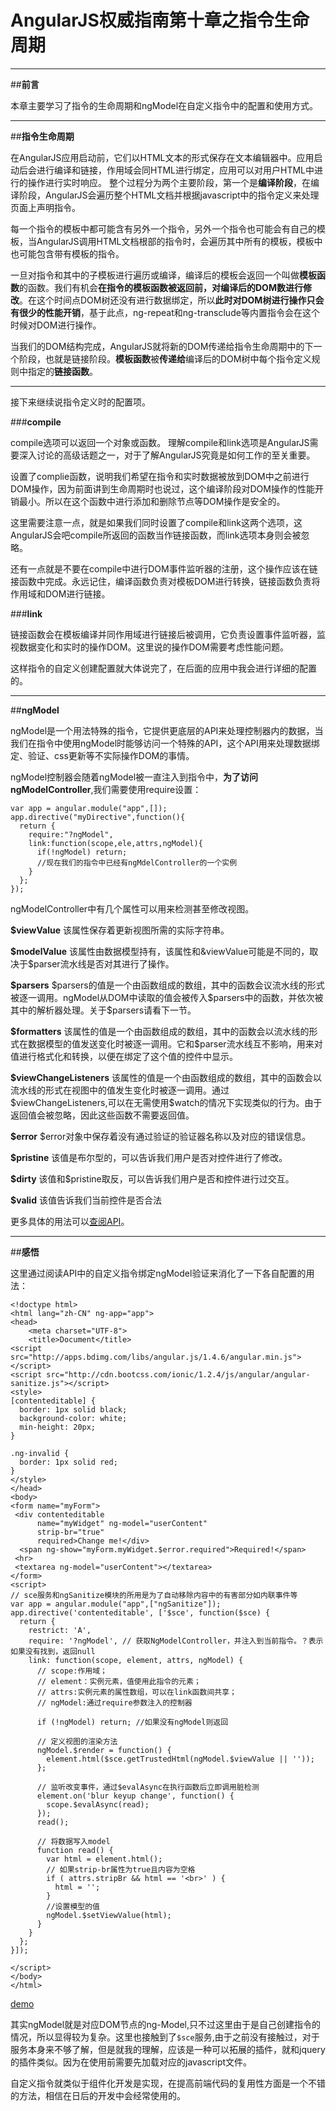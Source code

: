 ﻿# AngularJS权威指南第十章之指令生命周期


---

##**前言**

本章主要学习了指令的生命周期和ngModel在自定义指令中的配置和使用方式。

---
##**指令生命周期**

在AngularJS应用启动前，它们以HTML文本的形式保存在文本编辑器中。应用启动后会进行编译和链接，作用域会同HTML进行绑定，应用可以对用户HTML中进行的操作进行实时响应。
整个过程分为两个主要阶段，第一个是**编译阶段**，在编译阶段，AngularJS会遍历整个HTML文档并根据javascript中的指令定义来处理页面上声明指令。

每一个指令的模板中都可能含有另外一个指令，另外一个指令也可能会有自己的模板，当AngularJS调用HTML文档根部的指令时，会遍历其中所有的模板，模板中也可能包含带有模板的指令。

一旦对指令和其中的子模板进行遍历或编译，编译后的模板会返回一个叫做**模板函数**的函数。我们有机会**在指令的模板函数被返回前，对编译后的DOM数进行修改**。在这个时间点DOM树还没有进行数据绑定，所以**此时对DOM树进行操作只会有很少的性能开销**，基于此点，ng-repeat和ng-transclude等内置指令会在这个时候对DOM进行操作。

当我们的DOM结构完成，AngularJS就将新的DOM传递给指令生命周期中的下一个阶段，也就是链接阶段。**模板函数**被**传递给**编译后的DOM树中每个指令定义规则中指定的**链接函数**。

---

接下来继续说指令定义时的配置项。

###**compile**

compile选项可以返回一个对象或函数。
理解compile和link选项是AngularJS需要深入讨论的高级话题之一，对于了解AngularJS究竟是如何工作的至关重要。

设置了complie函数，说明我们希望在指令和实时数据被放到DOM中之前进行DOM操作，因为前面讲到生命周期时也说过，这个编译阶段对DOM操作的性能开销最小。所以在这个函数中进行添加和删除节点等DOM操作是安全的。

这里需要注意一点，就是如果我们同时设置了compile和link这两个选项，这AngularJS会吧compile所返回的函数当作链接函数，而link选项本身则会被忽略。

还有一点就是不要在compile中进行DOM事件监听器的注册，这个操作应该在链接函数中完成。永远记住，编译函数负责对模板DOM进行转换，链接函数负责将作用域和DOM进行链接。

###**link**

链接函数会在模板编译并同作用域进行链接后被调用，它负责设置事件监听器，监视数据变化和实时的操作DOM。这里说的操作DOM需要考虑性能问题。

这样指令的自定义创建配置就大体说完了，在后面的应用中我会进行详细的配置的。

---

##**ngModel**

ngModel是一个用法特殊的指令，它提供更底层的API来处理控制器内的数据，当我们在指令中使用ngModel时能够访问一个特殊的API，这个API用来处理数据绑定、验证、css更新等不实际操作DOM的事情。

ngModel控制器会随着ngModel被一直注入到指令中，**为了访问ngModelController**,我们需要使用require设置：
```
var app = angular.module("app",[]);
app.directive("myDirective",function(){
  return {
    require:"?ngModel",
    link:function(scope,ele,attrs,ngModel){
      if(!ngModel) return;
      //现在我们的指令中已经有ngMdelController的一个实例
    }
  };
});
```

ngModelController中有几个属性可以用来检测甚至修改视图。

**\$viewValue**
该属性保存着更新视图所需的实际字符串。

**\$modelValue**
该属性由数据模型持有，该属性和\&viewValue可能是不同的，取决于$parser流水线是否对其进行了操作。

**\$parsers**
\$parsers的值是一个由函数组成的数组，其中的函数会议流水线的形式被逐一调用。ngModel从DOM中读取的值会被传入\$parsers中的函数，并依次被其中的解析器处理。关于\$parsers请看下一节。

**\$formatters**
该属性的值是一个由函数组成的数组，其中的函数会以流水线的形式在数据模型的值发送变化时被逐一调用。它和\$parser流水线互不影响，用来对值进行格式化和转换，以便在绑定了这个值的控件中显示。

**\$viewChangeListeners**
该属性的值是一个由函数组成的数组，其中的函数会以流水线的形式在视图中的值发生变化时被逐一调用。通过\$viewChangeListeners,可以在无需使用$watch的情况下实现类似的行为。由于返回值会被忽略，因此这些函数不需要返回值。

**\$error**
\$error对象中保存着没有通过验证的验证器名称以及对应的错误信息。

**\$pristine**
该值是布尔型的，可以告诉我们用户是否对控件进行了修改。

**\$dirty**
该值和\$pristine取反，可以告诉我们用户是否和控件进行过交互。

**\$valid**
该值告诉我们当前控件是否合法

更多具体的用法可以[查阅API][1]。

---
##**感悟**

这里通过阅读API中的自定义指令绑定ngModel验证来消化了一下各自配置的用法：
```
<!doctype html>
<html lang="zh-CN" ng-app="app">
<head>
	<meta charset="UTF-8">
	<title>Document</title>
<script src="http://apps.bdimg.com/libs/angular.js/1.4.6/angular.min.js"></script>	
<script src="http://cdn.bootcss.com/ionic/1.2.4/js/angular/angular-sanitize.js"></script>
<style>
[contenteditable] {
  border: 1px solid black;
  background-color: white;
  min-height: 20px;
}

.ng-invalid {
  border: 1px solid red;
}
</style>
</head>
<body>
<form name="myForm">
 <div contenteditable
      name="myWidget" ng-model="userContent"
      strip-br="true"
      required>Change me!</div>
  <span ng-show="myForm.myWidget.$error.required">Required!</span>
 <hr>
 <textarea ng-model="userContent"></textarea>
</form>
<script>
// sce服务和ngSanitize模块的所用是为了自动移除内容中的有害部分如内联事件等
var app = angular.module("app",["ngSanitize"]);
app.directive('contenteditable', ['$sce', function($sce) {
  return {
    restrict: 'A', 
    require: '?ngModel', // 获取NgModelController，并注入到当前指令。？表示如果没有找到，返回null
    link: function(scope, element, attrs, ngModel) {
      // scope:作用域；
      // element：实例元素，值使用此指令的元素；
      // attrs:实例元素的属性数组，可以在link函数间共享；
      // ngModel:通过require参数注入的控制器

      if (!ngModel) return; //如果没有ngModel则返回

      // 定义视图的渲染方法
      ngModel.$render = function() {
        element.html($sce.getTrustedHtml(ngModel.$viewValue || ''));
      };

      // 监听改变事件，通过$evalAsync在执行函数后立即调用脏检测
      element.on('blur keyup change', function() {
        scope.$evalAsync(read);
      });
      read(); 

      // 将数据写入model
      function read() {
        var html = element.html();
        // 如果strip-br属性为true且内容为空格
        if ( attrs.stripBr && html == '<br>' ) {
          html = '';
        }
        //设置模型的值
        ngModel.$setViewValue(html);
      }
    }
  };
}]);

</script>
</body>
</html>

```

[demo][2]

其实ngModel就是对应DOM节点的ng-Model,只不过这里由于是自己创建指令的情况，所以显得较为复杂。这里也接触到了`$sce`服务,由于之前没有接触过，对于服务本身来不够了解，但是就我的理解，应该是一种可以拓展的插件，就和jquery的插件类似。因为在使用前需要先加载对应的javascript文件。

自定义指令就类似于组件化开发是实现，在提高前端代码的复用性方面是一个不错的方法，相信在日后的开发中会经常使用的。



  [1]: http://docs.angularjs.cn/api/ng/type/ngModel.NgModelController
  [2]: http://codepen.io/brizer/pen/EPEWdr